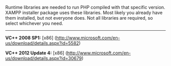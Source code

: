 Runtime libraries are needed to run PHP compiled with that specific version. XAMPP installer package uses these libraries. Most likely you already have them installed, but not everyone does. Not all libraries are required, so select whichever you need.

***

**VC++ 2008 SP1:** [x86] (http://www.microsoft.com/en-us/download/details.aspx?id=5582)

**VC++ 2012 Update 4:** [x86] (http://www.microsoft.com/en-us/download/details.aspx?id=30679)